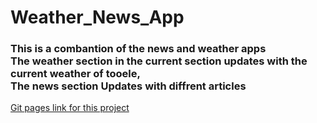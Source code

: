 # Weather_News_App

 <h3>This is a combantion of the news and weather apps<br />The weather section in the current section updates with the current weather of tooele,<br />The news section Updates with diffrent articles</h3>
<a href="https://dmand723.github.io/Weather_News_App/">Git pages link for this project</a>
